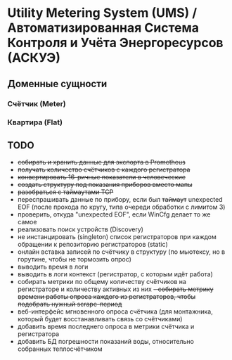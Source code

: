 # Utility Metering System (UMS) / Автоматизированная Система Контроля и Учёта Энергоресурсов (АСКУЭ)

## Доменные сущности

### Счётчик (Meter)

### Квартира (Flat)


## TODO

- ~~собирать и хранить данные для экспорта в Prometheus~~
- ~~получать количество счётчиков с каждого регистратора~~
- ~~конвертировать 16-ричные показатели в человеческие~~
- ~~создать структуру под показания приборов вместо мапы~~
- ~~разобраться с таймаутами TCP~~
- переспрашивать данные по прибору, если был ~~таймаут~~ unexpected EOF (после прохода по кругу, типа очереди обработки с лимитом 3)
- проверить, откуда "unexpected EOF", если WinCfg делает то же самое
- реализовать поиск устройств (Discovery)
- не инстанцировать (singleton) список регистраторов при каждом обращении к репозиторию регистраторов (static)
- онлайн вставка записей по счётчику в структуру (по мьютексу, но в горутине, чтобы не тормозить опрос)
- выводить время в логи
- выводить в логи контекст (регистратор, с которым идёт работа)
- собирать метрики по общему количеству счётчиков на регистраторе и количеству активных из них
~~- собирать метрику времени работы опроса каждого из регистраторов, чтобы подобрать нужный scrape-период~~
- веб-интерфейс мгновенного опроса счётчика (для монтажника, который будет восстанавливать связь со счётчиками)
- добавить время последнего опроса в метрики счётчика и регистратора
- добавить БД погрешности показаний воды, относительно собранных теплосчётчиком
